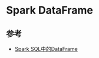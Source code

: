 # Spark DataFrame

## 参考

* [Spark SQL中的DataFrame](http://blog.javachen.com/2015/03/26/spark-sql-dataframe.html)

